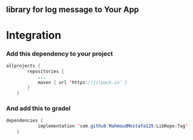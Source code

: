 ## library for log message to Your App


# Integration


### Add this dependency to your project
```java
allprojects {
		repositories {
			...
			maven { url 'https://jitpack.io' }
		}
	}
```


### And add this to gradel

```java
dependencies {
	        implementation 'com.github.MahmoudMostafa125:LibRepo:Tag'
	}
 ``` 
